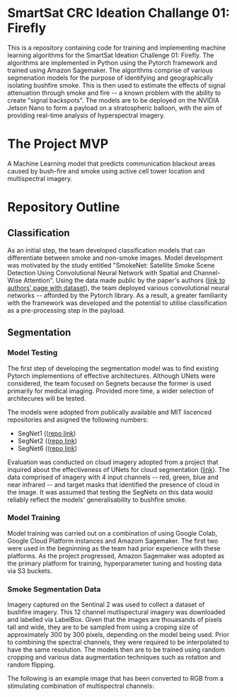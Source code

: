 # SmartSat CRC Ideation Challange 01: Firefly
This is a repository containing code for training and implementing machine learning algorithms for the SmartSat Ideation Challenge 01: Firefly. The algorithms are implemented in Python using the Pytorch framework and trained using Amazon Sagemaker. The algorithms comprise of various segmenation models for the purpose of identifying and geographically isolating bushfire smoke. This is then used to estimate the effects of signal attenuation through smoke and fire -- a known problem with the ability to create "signal backspots".
The models are to be deployed on the NVIDIA Jetson Nano to form a payload on a stratospheric balloon, with the aim of providing real-time analysis of hyperspectral imagery.

# The Project MVP
A Machine Learning model that predicts communication blackout areas caused by bush-fire and smoke using active cell tower location and multispectral imagery.

# Repository Outline
## Classification
As an initial step, the team developed classification models that can differentiate between smoke and non-smoke images. Model development was motivated by the study entitled "SmokeNet: Satellite Smoke Scene Detection Using Convolutional Neural Network with Spatial and Channel-Wise Attention". Using the data made public by the paper's authors ([link to authors' page with dataset](http://complex.ustc.edu.cn/2019/0802/c18202a389656/page.htm)), the team deployed various convolutional neural networks --  afforded by the Pytorch library. As a result, a greater familiarity with the framework was developed and the potential to utilise classification as a pre-processing step in the payload. 

## Segmentation
### Model Testing
The first step of developing the segmentation model was to find existing Pytorch implementions of effective architectures. Although UNets were considered, the team focused on Segnets because the former is used primarily for medical imaging. Provided more time, a wider selection of architecures will be tested.

The models were adopted from publically available and MIT liscenced repositories and asigned the following numbers:
* SegNet1 (([repo link](https://github.com/trypag/pytorch-unet-segnet))
* SegNet2 (([repo link](https://github.com/delta-onera/segnet_pytorch))
* SegNet6 (([repo link](https://github.com/say4n/pytorch-segnet))

Evaluation was conducted on cloud imagery adopted from a project that inquired about the effectiveness of UNets for cloud segmentation ([link](https://www.kaggle.com/cordmaur/38-cloud-simple-unet)). The data comprised of imagery with 4 input channels -- red, green, blue and near infrared -- and target masks that identified the presence of cloud in the image. It was assumed that testing the SegNets on this data would reliably reflect the models' generalisability to bushfire smoke. 

### Model Training 
Model training was carried out on a combination of using Google Colab, Google Cloud Platform instances and Amazom Sagemaker. The first two were used in the begninning as the team had prior experience with these platforms. As the project progressed, Amazon Sagemaker was adopted as the primary platform for training, hyperparameter tuning and hosting data via S3 buckets. 

### Smoke Segmentation Data
Imagery captured on the Sentinal 2 was used to collect a dataset of bushfire imagery. This 12 channel mutlispectural imagery was downloaded and labelled via LabelBox. Given that the images are thouasands of pixels tall and wide, they are to be sampled from using a croping size of approximately 300 by 300 pixels, depending on the model being used. Prior to combining the spectral channels, they were required to be interpolated to have the same resolution. The models then are to be trained using random cropping and various data augmentation techniques such as rotation and random flipping. 

The following is an example image that has been converted to RGB from a stimulating combination of multispectral channels:




